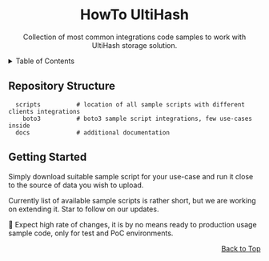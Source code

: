 <a id="top"></a>
<div>
<h1 align="center">HowTo UltiHash</h1>
  <p align="center">
Collection of most common integrations code samples to work with UltiHash storage solution.
  </p>
</div>

<!-- TABLE OF CONTENTS -->
<details>
  <summary>Table of Contents</summary>
  <ol>
    <li>
      <a href='#repository-structure'>Repository Structure</a>
    </li>
    <li>
      <a href="#getting-started">Getting Started</a>
      <ul>
        <li><a href="#prerequisites">Prerequisites</a></li>
      </ul>
    </li>
  </ol>
</details>

## Repository Structure
<a id="#repository-structure"></a>
```
  scripts          # location of all sample scripts with different clients integrations
    boto3          # boto3 sample script integrations, few use-cases inside
  docs             # additional documentation          
```
## Getting Started
<a id="#getting-started"></a>
Simply download suitable sample script for your use-case and run it close to the source of data you wish to upload. 

Currently list of available sample scripts is rather short, but we are working on extending it. Star to follow on our updates.

:ledger: Expect high rate of changes, it is by no means ready to production usage sample code, only for test and PoC environments. 

<div style="text-align: right;">
    <a href="#top">Back to Top</a>
</div>
